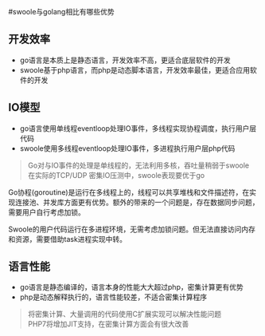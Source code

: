 #swoole与golang相比有哪些优势

开发效率
----
* go语言是本质上是静态语言，开发效率不高，更适合底层软件的开发
* swoole基于php语言，而php是动态脚本语言，开发效率最佳，更适合应用软件的开发

IO模型
----
* go语言使用单线程eventloop处理IO事件，多线程实现协程调度，执行用户层代码
* swoole使用多线程eventloop处理IO事件，多进程执行用户层php代码

> Go对与IO事件的处理是单线程的，无法利用多核，吞吐量稍弱于swoole  
> 在实际的TCP/UDP 密集IO压测中，swoole表现要优于go

Go协程(goroutine)是运行在多线程上的，线程可以共享堆栈和文件描述符，在实现连接池、并发库方面更有优势。额外的带来的一个问题是，存在数据同步问题，需要用户自行考虑加锁。

Swoole的用户代码运行在多进程环境，无需考虑加锁问题。但无法直接访问内存和资源，需要借助task进程实现中转。

语言性能
----
* go语言是静态编译的，语言本身的性能大大超过php，密集计算更有优势
* php是动态解释执行的，语言性能较差，不适合密集计算程序 

> 将密集计算、大量调用的代码使用C扩展实现可以解决性能问题  
> PHP7将增加JIT支持，在密集计算方面会有很大改善  